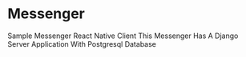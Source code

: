 # Messenger
Sample Messenger React Native Client 
This Messenger Has A Django Server Application With Postgresql Database
